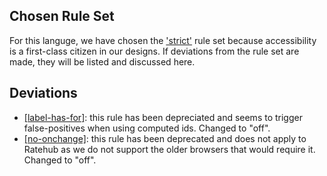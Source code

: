 ## Chosen Rule Set
For this languge, we have chosen the ['strict'](https://github.com/evcohen/eslint-plugin-jsx-a11y#difference-between-recommended-and-strict-mode) rule set because accessibility is a first-class citizen in our designs.  If deviations from the rule set are made, they will be listed and discussed here.

## Deviations
* [[label-has-for]](https://github.com/evcohen/eslint-plugin-jsx-a11y/blob/master/docs/rules/label-has-for.md): this rule has been depreciated and seems to trigger false-positives when using computed ids.  Changed to "off".
* [[no-onchange]](https://github.com/jsx-eslint/eslint-plugin-jsx-a11y/blob/master/docs/rules/no-onchange.md): this rule has been deprecated and does not apply to Ratehub as we do not support the older browsers that would require it.  Changed to "off".
